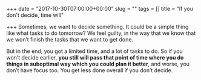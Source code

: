 +++
date = "2017-10-30T07:00:00+00:00"
slug = ""
tags = []
title = "If you don't decide, time will"

+++
Sometimes, we want to decide something. It could be a simple thing like what tasks to do tomorrow? We feel guilty, in the way that we know that we won’t finish the tasks that we want to get done.

But in the end, you got a limited time, and a lot of tasks to do. So if you won’t decide earlier, **you still will pass that point of time where you do things in suboptimal way which you could plan it better**, and worse, you don’t have focus too. You get less done overall if you don’t decide.